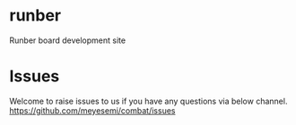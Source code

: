 # runber
Runber board development site

# Issues
Welcome to raise issues to us if you have any questions via below channel. https://github.com/meyesemi/combat/issues
